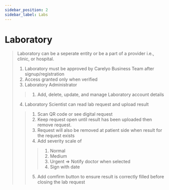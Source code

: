 ```yaml
---
sidebar_position: 2
sidebar_label: Labs
---
```


# Laboratory

> Laboratory can be a seperate entity or be a part of a provider i.e., clinic, or hospital.
> 1. Laboratory must be approved by Carelyo Business Team after signup/registration
> 2. Access granted only when verified
> 3. Laboratory Administrator
> > 1. Add, delete, update, and manage Laboratory account details 
> 4. Laboratory Scientist can read lab request and upload result
> > 1. Scan QR code or see digital request 
> > 2. Keep request open until result has been uploaded then remove request. 
> > 3. Request will also be removed at patient side when result for the request exists
> > 4. Add severity scale of 
> > > 1. Normal
> > > 2. Medium
> > > 3. Urgent => Notify doctor when selected
> > > 4. Sign with date 
> > 5. Add comfirm button to ensure result is correctly filled before closing the lab request
